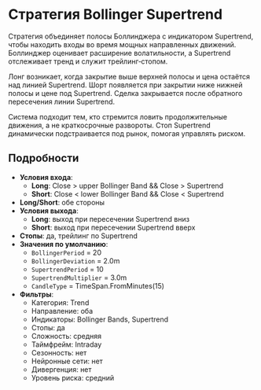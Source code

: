 # Стратегия Bollinger Supertrend

Стратегия объединяет полосы Боллинджера с индикатором Supertrend, чтобы находить входы во время мощных направленных движений. Боллинджер оценивает расширение волатильности, а Supertrend отслеживает тренд и служит трейлинг‑стопом.

Лонг возникает, когда закрытие выше верхней полосы и цена остаётся над линией Supertrend. Шорт появляется при закрытии ниже нижней полосы и цене под Supertrend. Сделка закрывается после обратного пересечения линии Supertrend.

Система подходит тем, кто стремится ловить продолжительные движения, а не краткосрочные развороты. Стоп Supertrend динамически подстраивается под рынок, помогая управлять риском.

## Подробности
- **Условия входа**:
  - **Long**: Close > upper Bollinger Band && Close > Supertrend
  - **Short**: Close < lower Bollinger Band && Close < Supertrend
- **Long/Short**: обе стороны
- **Условия выхода**:
  - **Long**: выход при пересечении Supertrend вниз
  - **Short**: выход при пересечении Supertrend вверх
- **Стопы**: да, трейлинг по Supertrend
- **Значения по умолчанию**:
  - `BollingerPeriod` = 20
  - `BollingerDeviation` = 2.0m
  - `SupertrendPeriod` = 10
  - `SupertrendMultiplier` = 3.0m
  - `CandleType` = TimeSpan.FromMinutes(15)
- **Фильтры**:
  - Категория: Trend
  - Направление: оба
  - Индикаторы: Bollinger Bands, Supertrend
  - Стопы: да
  - Сложность: средняя
  - Таймфрейм: Intraday
  - Сезонность: нет
  - Нейронные сети: нет
  - Дивергенция: нет
  - Уровень риска: средний
